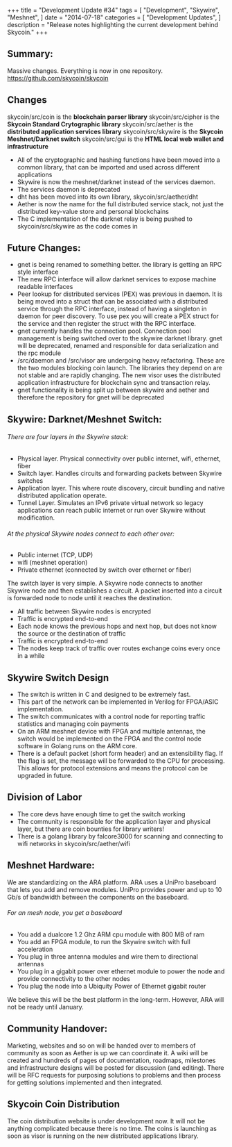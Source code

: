 +++
title = "Development Update #34"
tags = [
    "Development",
    "Skywire",
    "Meshnet",
]
date = "2014-07-18"
categories = [
    "Development Updates",
]
description = "Release notes highlighting the current development behind Skycoin."
+++

## Summary:

Massive changes. Everything is now in one repository. https://github.com/skycoin/skycoin

## Changes

skycoin/src/coin is the **blockchain parser library**
skycoin/src/cipher is the **Skycoin Standard Crytographic library**
skycoin/src/aether is the **distributed application services library**
skycoin/src/skywire is the **Skycoin Meshnet/Darknet switch**
skycoin/src/gui is the **HTML local web wallet and infrastructure**

- All of the cryptographic and hashing functions have been moved into a common library, that can be imported and used across different applications
- Skywire is now the meshnet/darknet instead of the services daemon.
- The services daemon is deprecated
- dht has been moved into its own library, skycoin/src/aether/dht
- Aether is now the name for the full distributed service stack, not just the distributed key-value store and personal blockchains
- The C implementation of the darknet relay is being pushed to skycoin/src/skywire as the code comes in

## Future Changes:

- gnet is being renamed to something better. the library is getting an RPC style interface
- The new RPC interface will allow darknet services to expose machine readable interfaces
- Peer lookup for distributed services (PEX) was previous in daemon. It is being moved into a struct that can be associated with a distributed service through the RPC interface, instead of having a singleton in daemon for peer discovery. To use pex you will create a PEX struct for the service and then register the struct with the RPC interface.
- gnet currently handles the connection pool. Connection pool management is being switched over to the skywire darknet library. gnet will be deprecated, renamed and responsible for data serialization and the rpc module
- /src/daemon and /src/visor are undergoing heavy refactoring. These are the two modules blocking coin launch. The libraries they depend on are not stable and are rapidly changing. The new visor uses the distributed application infrastructure for blockchain sync and transaction relay.
- gnet functionality is being split up between skywire and aether and therefore the repository for gnet will be deprecated

## Skywire: Darknet/Meshnet Switch:

###### There are four layers in the Skywire stack:
- Physical layer. Physical connectivity over public internet, wifi, ethernet, fiber
- Switch layer. Handles circuits and forwarding packets between Skywire switches
- Application layer. This where route discovery, circuit bundling and native distributed application operate.
- Tunnel Layer. Simulates an IPv6 private virtual network so legacy applications can reach public internet or run over Skywire without modification.

###### At the physical Skywire nodes connect to each other over:
- Public internet (TCP, UDP)
- wifi (meshnet operation)
- Private ethernet (connected by switch over ethernet or fiber)

The switch layer is very simple. A Skywire node connects to another Skywire node and then establishes a circuit. A packet inserted into a circuit is forwarded node to node until it reaches the destination.

- All traffic between Skywire nodes is encrypted
- Traffic is encrypted end-to-end
- Each node knows the previous hops and next hop, but does not know the source or the destination of traffic
- Traffic is encrypted end-to-end
- The nodes keep track of traffic over routes exchange coins every once in a while

## Skywire Switch Design
- The switch is written in C and designed to be extremely fast.
- This part of the network can be implemented in Verilog for FPGA/ASIC implementation.
- The switch communicates with a control node for reporting traffic statistics and managing coin payments
- On an ARM meshnet device with FPGA and multiple antennas, the switch would be implemented on the FPGA and the control node software in Golang runs on the ARM core.
- There is a default packet (short form header) and an extensibility flag. If the flag is set, the message will be forwarded to the CPU for processing. This allows for protocol extensions and means the protocol can be upgraded in future.

## Division of Labor
- The core devs have enough time to get the switch working
- The community is responsible for the application layer and physical layer, but there are coin bounties for library writers!
- There is a golang library by falcore3000 for scanning and connecting to wifi networks in skycoin/src/aether/wifi

## Meshnet Hardware:

We are standardizing on the ARA platform. ARA uses a UniPro baseboard that lets you add and remove modules.  UniPro provides power and up to 10 Gb/s of bandwidth between the components on the baseboard.

###### For an mesh node, you get a baseboard
- You add a dualcore 1.2 Ghz ARM cpu module with 800 MB of ram
- You add an FPGA module, to run the Skywire switch with full acceleration
- You plug in three antenna modules and wire them to directional antennas
- You plug in a gigabit power over ethernet module to power the node and provide connectivity to the other nodes
- You plug the node into a Ubiquity Power of Ethernet gigabit router

We believe this will be the best platform in the long-term. However, ARA will not be ready until January.

## Community Handover:

Marketing, websites and so on will be handed over to members of community as soon as Aether is up we can coordinate it. A wiki will be created and hundreds of pages of documentation, roadmaps, milestones and infrastructure designs will be posted for discussion (and editing). There will be RFC requests for purposing solutions to problems and then process for getting solutions implemented and then integrated.

## Skycoin Coin Distribution

The coin distribution website is under development now. It will not be anything complicated because there is no time. The coins is launching as soon as visor is running on the new distributed applications library.

